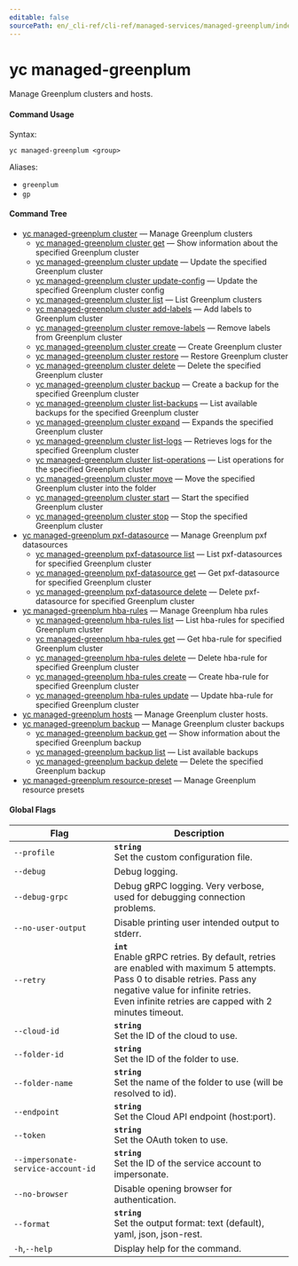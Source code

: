 ```yaml
---
editable: false
sourcePath: en/_cli-ref/cli-ref/managed-services/managed-greenplum/index.md
---
```


# yc managed-greenplum

Manage Greenplum clusters and hosts.

#### Command Usage

Syntax: 

`yc managed-greenplum <group>`

Aliases: 

- `greenplum`
- `gp`

#### Command Tree

- [yc managed-greenplum cluster](cluster/index.md) — Manage Greenplum clusters
	- [yc managed-greenplum cluster get](cluster/get.md) — Show information about the specified Greenplum cluster
	- [yc managed-greenplum cluster update](cluster/update.md) — Update the specified Greenplum cluster
	- [yc managed-greenplum cluster update-config](cluster/update-config.md) — Update the specified Greenplum cluster config
	- [yc managed-greenplum cluster list](cluster/list.md) — List Greenplum clusters
	- [yc managed-greenplum cluster add-labels](cluster/add-labels.md) — Add labels to Greenplum cluster
	- [yc managed-greenplum cluster remove-labels](cluster/remove-labels.md) — Remove labels from Greenplum cluster
	- [yc managed-greenplum cluster create](cluster/create.md) — Create Greenplum cluster
	- [yc managed-greenplum cluster restore](cluster/restore.md) — Restore Greenplum cluster
	- [yc managed-greenplum cluster delete](cluster/delete.md) — Delete the specified Greenplum cluster
	- [yc managed-greenplum cluster backup](cluster/backup.md) — Create a backup for the specified Greenplum cluster
	- [yc managed-greenplum cluster list-backups](cluster/list-backups.md) — List available backups for the specified Greenplum cluster
	- [yc managed-greenplum cluster expand](cluster/expand.md) — Expands the specified Greenplum cluster
	- [yc managed-greenplum cluster list-logs](cluster/list-logs.md) — Retrieves logs for the specified Greenplum cluster
	- [yc managed-greenplum cluster list-operations](cluster/list-operations.md) — List operations for the specified Greenplum cluster
	- [yc managed-greenplum cluster move](cluster/move.md) — Move the specified Greenplum cluster into the folder
	- [yc managed-greenplum cluster start](cluster/start.md) — Start the specified Greenplum cluster
	- [yc managed-greenplum cluster stop](cluster/stop.md) — Stop the specified Greenplum cluster
- [yc managed-greenplum pxf-datasource](pxf-datasource/index.md) — Manage Greenplum pxf datasources
	- [yc managed-greenplum pxf-datasource list](pxf-datasource/list.md) — List pxf-datasources for specified Greenplum cluster
	- [yc managed-greenplum pxf-datasource get](pxf-datasource/get.md) — Get pxf-datasource for specified Greenplum cluster
	- [yc managed-greenplum pxf-datasource delete](pxf-datasource/delete.md) — Delete pxf-datasource for specified Greenplum cluster
- [yc managed-greenplum hba-rules](hba-rules/index.md) — Manage Greenplum hba rules
	- [yc managed-greenplum hba-rules list](hba-rules/list.md) — List hba-rules for specified Greenplum cluster
	- [yc managed-greenplum hba-rules get](hba-rules/get.md) — Get hba-rule for specified Greenplum cluster
	- [yc managed-greenplum hba-rules delete](hba-rules/delete.md) — Delete hba-rule for specified Greenplum cluster
	- [yc managed-greenplum hba-rules create](hba-rules/create.md) — Create hba-rule for specified Greenplum cluster
	- [yc managed-greenplum hba-rules update](hba-rules/update.md) — Update hba-rule for specified Greenplum cluster
- [yc managed-greenplum hosts](hosts/index.md) — Manage Greenplum cluster hosts.
- [yc managed-greenplum backup](backup/index.md) — Manage Greenplum cluster backups
	- [yc managed-greenplum backup get](backup/get.md) — Show information about the specified Greenplum backup
	- [yc managed-greenplum backup list](backup/list.md) — List available backups
	- [yc managed-greenplum backup delete](backup/delete.md) — Delete the specified Greenplum backup
- [yc managed-greenplum resource-preset](resource-preset/index.md) — Manage Greenplum resource presets

#### Global Flags

| Flag | Description |
|----|----|
|`--profile`|<b>`string`</b><br/>Set the custom configuration file.|
|`--debug`|Debug logging.|
|`--debug-grpc`|Debug gRPC logging. Very verbose, used for debugging connection problems.|
|`--no-user-output`|Disable printing user intended output to stderr.|
|`--retry`|<b>`int`</b><br/>Enable gRPC retries. By default, retries are enabled with maximum 5 attempts.<br/>Pass 0 to disable retries. Pass any negative value for infinite retries.<br/>Even infinite retries are capped with 2 minutes timeout.|
|`--cloud-id`|<b>`string`</b><br/>Set the ID of the cloud to use.|
|`--folder-id`|<b>`string`</b><br/>Set the ID of the folder to use.|
|`--folder-name`|<b>`string`</b><br/>Set the name of the folder to use (will be resolved to id).|
|`--endpoint`|<b>`string`</b><br/>Set the Cloud API endpoint (host:port).|
|`--token`|<b>`string`</b><br/>Set the OAuth token to use.|
|`--impersonate-service-account-id`|<b>`string`</b><br/>Set the ID of the service account to impersonate.|
|`--no-browser`|Disable opening browser for authentication.|
|`--format`|<b>`string`</b><br/>Set the output format: text (default), yaml, json, json-rest.|
|`-h`,`--help`|Display help for the command.|

